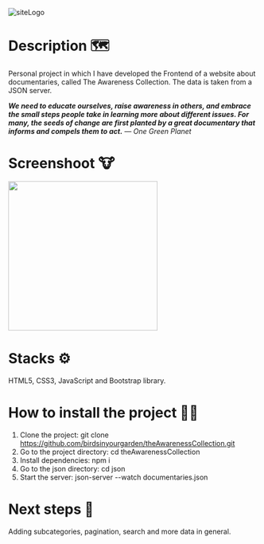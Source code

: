 ![siteLogo](https://user-images.githubusercontent.com/108950985/209222031-c43f2b16-9894-4977-9bd7-d689b66cedbd.png)

# Description 🗺️

Personal project in which I have developed the Frontend of a website about documentaries, called The Awareness Collection. The data is taken from a JSON server.

***We need to educate ourselves, raise awareness in others, and embrace the small steps people take in learning more about different issues. For many, the seeds of change are first planted by a great documentary that informs and compels them to act.***
*— One Green Planet*

# Screenshoot 🐮

<img src="https://user-images.githubusercontent.com/108950985/209226203-607052d5-ab46-44e2-bffe-7ebe29ac108d.png" width="300px">

# Stacks ⚙️

HTML5, CSS3, JavaScript and Bootstrap library.

# How to install the project 👩‍💻

1. Clone the project: git clone https://github.com/birdsinyourgarden/theAwarenessCollection.git
2. Go to the project directory: cd theAwarenessCollection
3. Install dependencies: npm i
4. Go to the json directory: cd json
5. Start the server: json-server --watch documentaries.json

# Next steps 🍃

Adding subcategories, pagination, search and more data in general.
